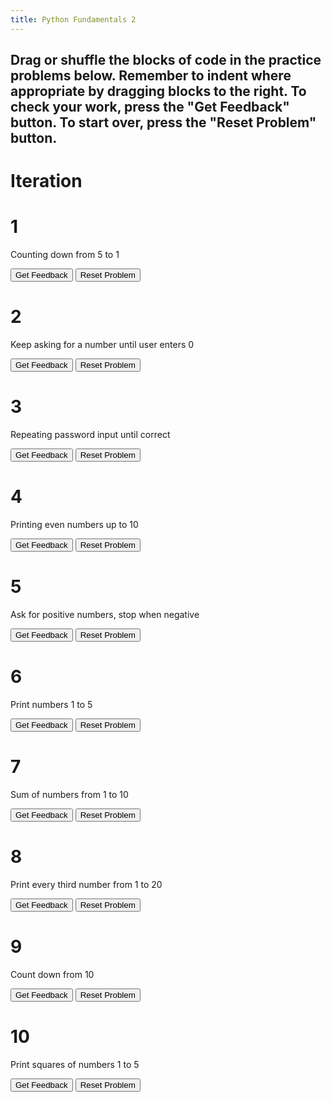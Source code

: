 ```yaml
---
title: Python Fundamentals 2
---
```

<h2>Drag or shuffle the blocks of code in the practice problems below. Remember to indent where appropriate by dragging blocks to the right.
To check your work, press the "Get Feedback" button. To start over, press the "Reset Problem" button.</h2>
<h1>Iteration</h1>
<h1>1</h1>
<p>Counting down from 5 to 1</p>
<div id="gary1-sortableTrash" class="sortable-code"></div> 
<div id="gary1-sortable" class="sortable-code"></div> 
<div style="clear:both;"></div> 
<p> 
    <input id="gary1-feedbackLink" value="Get Feedback" type="button" /> 
    <input id="gary1-newInstanceLink" value="Reset Problem" type="button" /> 
</p> 
<script type="text/javascript"> 
(function(){
  var puzzlenum = 1;
  var initial = "num = 5\n" +
    "while num > 0:\n" +
    "    print(num)\n" +
    "    num -= 1\n" +
    "print(\"Blast off!\")\n" +
    "num == 0 #distractor\n" +
    "print num #distractor";
  var parsonsPuzzle = new ParsonsWidget({
    "sortableId": "gary" + puzzlenum + "-sortable",
    "max_wrong_lines": 10,
    "grader": ParsonsWidget._graders.LineBasedGrader,
    "exec_limit": 2500,
    "can_indent": true,
    "x_indent": 50,
    "lang": "en",
    "show_feedback": true,
    "trashId": "gary" + puzzlenum + "-sortableTrash"
  });
  parsonsPuzzle.init(initial);
  parsonsPuzzle.shuffleLines();
  $("#gary" + puzzlenum + "-newInstanceLink").click(function(event){ 
      event.preventDefault(); 
      parsonsPuzzle.shuffleLines(); 
  }); 
  $("#gary" + puzzlenum + "-feedbackLink").click(function(event){ 
      event.preventDefault(); 
      parsonsPuzzle.getFeedback(); 
  }); 
})(); 
</script>

<h1>2</h1>
<p>Keep asking for a number until user enters 0</p>
<div id="gary2-sortableTrash" class="sortable-code"></div> 
<div id="gary2-sortable" class="sortable-code"></div> 
<div style="clear:both;"></div> 
<p> 
    <input id="gary2-feedbackLink" value="Get Feedback" type="button" /> 
    <input id="gary2-newInstanceLink" value="Reset Problem" type="button" /> 
</p> 
<script type="text/javascript"> 
(function(){
  var puzzlenum = 2;
  var initial =
    "num = int(input(\"Enter a number: \"))\n" +
    "while num != 0:\n" +
    "    print(\"You entered:\", num)\n" +
    "    num = int(input(\"Enter a number: \"))\n" +
    "if num > 0: #distractor\n" +
    "print(\"Loop ended\")\n" +
    "while num = 0 #distractor";
  var parsonsPuzzle = new ParsonsWidget({
    "sortableId": "gary" + puzzlenum + "-sortable",
    "max_wrong_lines": 10,
    "grader": ParsonsWidget._graders.LineBasedGrader,
    "exec_limit": 2500,
    "can_indent": true,
    "x_indent": 50,
    "lang": "en",
    "show_feedback": true,
    "trashId": "gary" + puzzlenum + "-sortableTrash"
  });
  parsonsPuzzle.init(initial);
  parsonsPuzzle.shuffleLines();
  $("#gary" + puzzlenum + "-newInstanceLink").click(function(event){ 
      event.preventDefault(); 
      parsonsPuzzle.shuffleLines(); 
  }); 
  $("#gary" + puzzlenum + "-feedbackLink").click(function(event){ 
      event.preventDefault(); 
      parsonsPuzzle.getFeedback(); 
  }); 
})(); 
</script>

<h1>3</h1>
<p>Repeating password input until correct</p>
<div id="gary3-sortableTrash" class="sortable-code"></div> 
<div id="gary3-sortable" class="sortable-code"></div> 
<div style="clear:both;"></div> 
<p> 
    <input id="gary3-feedbackLink" value="Get Feedback" type="button" /> 
    <input id="gary3-newInstanceLink" value="Reset Problem" type="button" /> 
</p> 
<script type="text/javascript"> 
(function(){
  var puzzlenum = 3;
  var initial =
    "password = \"python123\"\n" +
    "guess = input(\"Enter password: \")\n" +
    "while guess != password:\n" +
    "    print(\"Wrong password. Try again.\")\n" +
    "    guess = input(\"Enter password: \")\n" +
    "print(\"Access granted!\")\n" +
    "while guess = password: #distractor\n" +
    "print(\"Wrong password\") #distractor";
  var parsonsPuzzle = new ParsonsWidget({
    "sortableId": "gary" + puzzlenum + "-sortable",
    "max_wrong_lines": 10,
    "grader": ParsonsWidget._graders.LineBasedGrader,
    "exec_limit": 2500,
    "can_indent": true,
    "x_indent": 50,
    "lang": "en",
    "show_feedback": true,
    "trashId": "gary" + puzzlenum + "-sortableTrash"
  });
  parsonsPuzzle.init(initial);
  parsonsPuzzle.shuffleLines();
  $("#gary" + puzzlenum + "-newInstanceLink").click(function(event){ 
      event.preventDefault(); 
      parsonsPuzzle.shuffleLines(); 
  }); 
  $("#gary" + puzzlenum + "-feedbackLink").click(function(event){ 
      event.preventDefault(); 
      parsonsPuzzle.getFeedback(); 
  }); 
})(); 
</script>

<h1>4</h1>
<p>Printing even numbers up to 10</p>
<div id="gary4-sortableTrash" class="sortable-code"></div> 
<div id="gary4-sortable" class="sortable-code"></div> 
<div style="clear:both;"></div> 
<p> 
    <input id="gary4-feedbackLink" value="Get Feedback" type="button" /> 
    <input id="gary4-newInstanceLink" value="Reset Problem" type="button" /> 
</p> 
<script type="text/javascript"> 
(function(){
  var puzzlenum = 4;
  var initial = 
    "num = 2\n" +
    "while num <= 10:\n" +
    "    print(num)\n" +
    "    num += 2\n" +
    "num += 3 #distractor\n" +
    "print(num) #distractor";
  var parsonsPuzzle = new ParsonsWidget({
    "sortableId": "gary" + puzzlenum + "-sortable",
    "max_wrong_lines": 10,
    "grader": ParsonsWidget._graders.LineBasedGrader,
    "exec_limit": 2500,
    "can_indent": true,
    "x_indent": 50,
    "lang": "en",
    "show_feedback": true,
    "trashId": "gary" + puzzlenum + "-sortableTrash"
  });
  parsonsPuzzle.init(initial);
  parsonsPuzzle.shuffleLines();
  $("#gary" + puzzlenum + "-newInstanceLink").click(function(event){ 
      event.preventDefault(); 
      parsonsPuzzle.shuffleLines(); 
  }); 
  $("#gary" + puzzlenum + "-feedbackLink").click(function(event){ 
      event.preventDefault(); 
      parsonsPuzzle.getFeedback(); 
  }); 
})(); 
</script>

<h1>5</h1>
<p>Ask for positive numbers, stop when negative</p>
<div id="gary5-sortableTrash" class="sortable-code"></div> 
<div id="gary5-sortable" class="sortable-code"></div> 
<div style="clear:both;"></div> 
<p> 
    <input id="gary5-feedbackLink" value="Get Feedback" type="button" /> 
    <input id="gary5-newInstanceLink" value="Reset Problem" type="button" /> 
</p> 
<script type="text/javascript"> 
(function(){
  var puzzlenum = 5;
  var initial = "# Ask for positive numbers, stop when negative\n" +
    "num = int(input(\"Enter a positive number: \"))\n" +
    "while num >= 0:\n" +
    "    print(\"You entered:\", num)\n" +
    "    num = int(input(\"Enter a positive number: \"))\n" +
    "print(\"Negative number entered. Stopping.\")\n" +
    "num > 0 #distractor\n" +
    "while num < 0: #distractor";
  var parsonsPuzzle = new ParsonsWidget({
    "sortableId": "gary" + puzzlenum + "-sortable",
    "max_wrong_lines": 10,
    "grader": ParsonsWidget._graders.LineBasedGrader,
    "exec_limit": 2500,
    "can_indent": true,
    "x_indent": 50,
    "lang": "en",
    "show_feedback": true,
    "trashId": "gary" + puzzlenum + "-sortableTrash"
  });
  parsonsPuzzle.init(initial);
  parsonsPuzzle.shuffleLines();
  $("#gary" + puzzlenum + "-newInstanceLink").click(function(event){ 
      event.preventDefault(); 
      parsonsPuzzle.shuffleLines(); 
  }); 
  $("#gary" + puzzlenum + "-feedbackLink").click(function(event){ 
      event.preventDefault(); 
      parsonsPuzzle.getFeedback(); 
  }); 
})(); 
</script>

<h1>6</h1>
<p>Print numbers 1 to 5</p>
<div id="gary6-sortableTrash" class="sortable-code"></div> 
<div id="gary6-sortable" class="sortable-code"></div> 
<div style="clear:both;"></div> 
<p> 
    <input id="gary6-feedbackLink" value="Get Feedback" type="button" /> 
    <input id="gary6-newInstanceLink" value="Reset Problem" type="button" /> 
</p> 
<script type="text/javascript"> 
(function(){
  var puzzlenum = 6;
  var initial = 
    "for num in range(1, 6):\n" +
    "    print(num)\n" +
    "print(\"Done!\")\n" +
    "range(6, 1) #distractor\n" +
    "for num in range 1,6: #distractor";
  var parsonsPuzzle = new ParsonsWidget({
    "sortableId": "gary" + puzzlenum + "-sortable",
    "max_wrong_lines": 10,
    "grader": ParsonsWidget._graders.LineBasedGrader,
    "exec_limit": 2500,
    "can_indent": true,
    "x_indent": 50,
    "lang": "en",
    "show_feedback": true,
    "trashId": "gary" + puzzlenum + "-sortableTrash"
  });
  parsonsPuzzle.init(initial);
  parsonsPuzzle.shuffleLines();
  $("#gary" + puzzlenum + "-newInstanceLink").click(function(event){ 
      event.preventDefault(); 
      parsonsPuzzle.shuffleLines(); 
  }); 
  $("#gary" + puzzlenum + "-feedbackLink").click(function(event){ 
      event.preventDefault(); 
      parsonsPuzzle.getFeedback(); 
  }); 
})(); 
</script>

<h1>7</h1>
<p>Sum of numbers from 1 to 10</p>
<div id="gary7-sortableTrash" class="sortable-code"></div> 
<div id="gary7-sortable" class="sortable-code"></div> 
<div style="clear:both;"></div> 
<p> 
    <input id="gary7-feedbackLink" value="Get Feedback" type="button" /> 
    <input id="gary7-newInstanceLink" value="Reset Problem" type="button" /> 
</p> 
<script type="text/javascript"> 
(function(){
  var puzzlenum = 7;
  var initial =
    "total = 0\n" +
    "for num in range(1, 11):\n" +
    "    total += num\n" +
    "print(\"Sum:\", total)\n" +
    "total = num + total #distractor\n" +
    "for num in (1,10): #distractor";
  var parsonsPuzzle = new ParsonsWidget({
    "sortableId": "gary" + puzzlenum + "-sortable",
    "max_wrong_lines": 10,
    "grader": ParsonsWidget._graders.LineBasedGrader,
    "exec_limit": 2500,
    "can_indent": true,
    "x_indent": 50,
    "lang": "en",
    "show_feedback": true,
    "trashId": "gary" + puzzlenum + "-sortableTrash"
  });
  parsonsPuzzle.init(initial);
  parsonsPuzzle.shuffleLines();
  $("#gary" + puzzlenum + "-newInstanceLink").click(function(event){ 
      event.preventDefault(); 
      parsonsPuzzle.shuffleLines(); 
  }); 
  $("#gary" + puzzlenum + "-feedbackLink").click(function(event){ 
      event.preventDefault(); 
      parsonsPuzzle.getFeedback(); 
  }); 
})(); 
</script>

<h1>8</h1>
<p>Print every third number from 1 to 20</p>
<div id="gary8-sortableTrash" class="sortable-code"></div> 
<div id="gary8-sortable" class="sortable-code"></div> 
<div style="clear:both;"></div> 
<p> 
    <input id="gary8-feedbackLink" value="Get Feedback" type="button" /> 
    <input id="gary8-newInstanceLink" value="Reset Problem" type="button" /> 
</p> 
<script type="text/javascript"> 
(function(){
  var puzzlenum = 8;
  var initial = 
    "for num in range(1, 21, 3):\n" +
    "    print(num)\n" +
    "print(\"Sequence complete.\")\n" +
    "range(1,20,2) #distractor\n" +
    "for num range(1,21,3): #distractor";
  var parsonsPuzzle = new ParsonsWidget({
    "sortableId": "gary" + puzzlenum + "-sortable",
    "max_wrong_lines": 10,
    "grader": ParsonsWidget._graders.LineBasedGrader,
    "exec_limit": 2500,
    "can_indent": true,
    "x_indent": 50,
    "lang": "en",
    "show_feedback": true,
    "trashId": "gary" + puzzlenum + "-sortableTrash"
  });
  parsonsPuzzle.init(initial);
  parsonsPuzzle.shuffleLines();
  $("#gary" + puzzlenum + "-newInstanceLink").click(function(event){ 
      event.preventDefault(); 
      parsonsPuzzle.shuffleLines(); 
  }); 
  $("#gary" + puzzlenum + "-feedbackLink").click(function(event){ 
      event.preventDefault(); 
      parsonsPuzzle.getFeedback(); 
  }); 
})(); 
</script>

<h1>9</h1>
<p>Count down from 10</p>
<div id="gary9-sortableTrash" class="sortable-code"></div> 
<div id="gary9-sortable" class="sortable-code"></div> 
<div style="clear:both;"></div> 
<p> 
    <input id="gary9-feedbackLink" value="Get Feedback" type="button" /> 
    <input id="gary9-newInstanceLink" value="Reset Problem" type="button" /> 
</p> 
<script type="text/javascript"> 
(function(){
  var puzzlenum = 9;
  var initial = 
    "for num in range(10, 0, -1):\n" +
    "    print(num)\n" +
    "print(\"Liftoff!\")\n" +
    "for num in range(0,10,-1): #distractor\n" +
    "print(num) = #distractor";
  var parsonsPuzzle = new ParsonsWidget({
    "sortableId": "gary" + puzzlenum + "-sortable",
    "max_wrong_lines": 10,
    "grader": ParsonsWidget._graders.LineBasedGrader,
    "exec_limit": 2500,
    "can_indent": true,
    "x_indent": 50,
    "lang": "en",
    "show_feedback": true,
    "trashId": "gary" + puzzlenum + "-sortableTrash"
  });
  parsonsPuzzle.init(initial);
  parsonsPuzzle.shuffleLines();
  $("#gary" + puzzlenum + "-newInstanceLink").click(function(event){ 
      event.preventDefault(); 
      parsonsPuzzle.shuffleLines(); 
  }); 
  $("#gary" + puzzlenum + "-feedbackLink").click(function(event){ 
      event.preventDefault(); 
      parsonsPuzzle.getFeedback(); 
  }); 
})(); 
</script>

<h1>10</h1>
<p>Print squares of numbers 1 to 5</p>
<div id="gary10-sortableTrash" class="sortable-code"></div> 
<div id="gary10-sortable" class="sortable-code"></div> 
<div style="clear:both;"></div> 
<p> 
    <input id="gary10-feedbackLink" value="Get Feedback" type="button" /> 
    <input id="gary10-newInstanceLink" value="Reset Problem" type="button" /> 
</p> 
<script type="text/javascript"> 
(function(){
  var puzzlenum = 10;
  var initial = 
    "for num in range(1, 6):\n" +
    "    print(num ** 2)\n" +
    "print(\"All squares printed!\")\n" +
    "num ** 3 #distractor\n" +
    "for num range(1,6): #distractor";
  var parsonsPuzzle = new ParsonsWidget({
    "sortableId": "gary" + puzzlenum + "-sortable",
    "max_wrong_lines": 10,
    "grader": ParsonsWidget._graders.LineBasedGrader,
    "exec_limit": 2500,
    "can_indent": true,
    "x_indent": 50,
    "lang": "en",
    "show_feedback": true,
    "trashId": "gary" + puzzlenum + "-sortableTrash"
  });
  parsonsPuzzle.init(initial);
  parsonsPuzzle.shuffleLines();
  $("#gary" + puzzlenum + "-newInstanceLink").click(function(event){ 
      event.preventDefault(); 
      parsonsPuzzle.shuffleLines(); 
  }); 
  $("#gary" + puzzlenum + "-feedbackLink").click(function(event){ 
      event.preventDefault(); 
      parsonsPuzzle.getFeedback(); 
  }); 
})(); 
</script>
